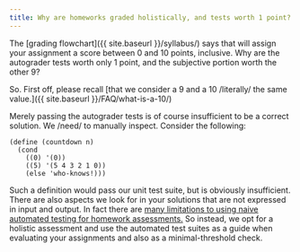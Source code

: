 ```yaml
---
title: Why are homeworks graded holistically, and tests worth 1 point?
---
```


The [grading flowchart]({{ site.baseurl }}/syllabus/) says that will
assign your assignment a score between 0 and 10 points, inclusive. Why
are the autograder tests worth only 1 point, and the subjective
portion worth the other 9?

So. First off, please recall [that we consider a 9 and a 10
 /literally/ the same value.]({{ site.baseurl }}/FAQ/what-is-a-10/)

Merely passing the autograder tests is of course insufficient to be a
correct solution. We /need/ to manually inspect. Consider the
following:

    (define (countdown n)
	  (cond
	    ((0) '(0))
		((5) '(5 4 3 2 1 0))
		(else 'who-knows!)))
		
Such a definition would pass our unit test suite, but is obviously
insufficient. There are also aspects we look for in your solutions
that are not expressed in input and output. In fact there are [many
limitations to using naive automated testing for homework
assessments.](https://dl.acm.org/doi/10.1145/3230977.3230999) So
instead, we opt for a holistic assessment and use the automated test
suites as a guide when evaluating your assignments and also as a
minimal-threshold check.
	
